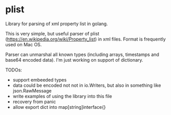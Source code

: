 # plist
Library for parsing of xml property list in golang.

This is very simple, but useful parser of plist (https://en.wikipedia.org/wiki/Property_list) in xml files. Format is frequently used on Mac OS.

Parser can unmarshal all known types (including arrays, timestamps and base64 encoded data). I'm just working on support of dictionary.

TODOs:
- support embeeded types
- data could be encoded not not in io.Writers, but also in something like json.RawMessage
- write examples of using the library into this file
- recovery from panic
- allow export dict into map[string]interface{}
